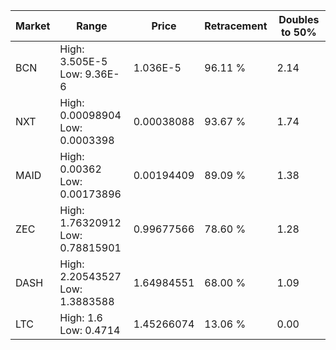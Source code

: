 | Market | Range | Price| Retracement | Doubles to 50% |
| --- | --- | --- | --- | --- |
| BCN | High: 3.505E-5<br />Low: 9.36E-6 | 1.036E-5 | 96.11 % | 2.14 |
| NXT | High: 0.00098904<br />Low: 0.0003398 | 0.00038088 | 93.67 % | 1.74 |
| MAID | High: 0.00362<br />Low: 0.00173896 | 0.00194409 | 89.09 % | 1.38 |
| ZEC | High: 1.76320912<br />Low: 0.78815901 | 0.99677566 | 78.60 % | 1.28 |
| DASH | High: 2.20543527<br />Low: 1.3883588 | 1.64984551 | 68.00 % | 1.09 |
| LTC | High: 1.6<br />Low: 0.4714 | 1.45266074 | 13.06 % | 0.00 |
